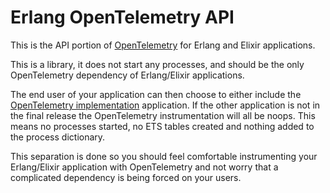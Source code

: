 # Erlang OpenTelemetry API

This is the API portion of [OpenTelemetry](https://opentelemetry.io/) for Erlang and Elixir applications.

This is a library, it does not start any processes, and should be the only OpenTelemetry dependency of Erlang/Elixir applications. 

The end user of your application can then choose to either include the [OpenTelemetry implementation](https://github.com/open-telemetry/opentelemetry-erlang) application. If the other application is not in the final release the OpenTelemetry instrumentation will all be noops. This means no processes started, no ETS tables created and nothing added to the process dictionary.

This separation is done so you should feel comfortable instrumenting your Erlang/Elixir application with OpenTelemetry and not worry that a complicated dependency is being forced on your users.


